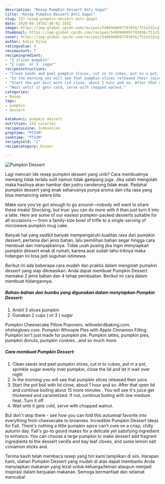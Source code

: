 ```yaml
---
description: "Resep Pumpkin Dessert Anti Gagal"
title: "Resep Pumpkin Dessert Anti Gagal"
slug: 127-resep-pumpkin-dessert-anti-gagal
date: 2020-09-14T02:46:02.355Z
image: https://img-global.cpcdn.com/recipes/5490948097703936/751x532cq70/pumpkin-dessert-recipe-main-photo.jpg
thumbnail: https://img-global.cpcdn.com/recipes/5490948097703936/751x532cq70/pumpkin-dessert-recipe-main-photo.jpg
cover: https://img-global.cpcdn.com/recipes/5490948097703936/751x532cq70/pumpkin-dessert-recipe-main-photo.jpg
author: Katie Riley
ratingvalue: 4
reviewcount: 7
recipeingredient:
- "3 slices pumpkin"
- "2 cups  or 3  sugar"
recipeinstructions:
- "Clean seeds and peel pumpkin slices, cut in to cubes, put in a pot, sprinkle sugar evenly over pumpkin, close the lid and let it wait over night"
- "In the morning you will see that pumpkin slices released their juice."
- "Start the pot boil with lid close, about 1 hour and so. After that open lid and continue boiling about 15 more minutes . You will see it&#39;s juice get thickened and caramelized. If not, continue boiling with low medium heat. Turn it off ."
- "Wait until it gets cold, serve with chopped walnut."
categories:
- Resep
tags:
- pumpkin
- dessert

katakunci: pumpkin dessert 
nutrition: 152 calories
recipecuisine: Indonesian
preptime: "PT25M"
cooktime: "PT52M"
recipeyield: "2"
recipecategory: Dinner

---
```



![Pumpkin Dessert](https://img-global.cpcdn.com/recipes/5490948097703936/751x532cq70/pumpkin-dessert-recipe-main-photo.jpg)

Lagi mencari ide resep pumpkin dessert yang unik? Cara membuatnya memang tidak terlalu sulit namun tidak gampang juga. Jika salah mengolah maka hasilnya akan hambar dan justru cenderung tidak enak. Padahal pumpkin dessert yang enak seharusnya punya aroma dan cita rasa yang bisa memancing selera kita.

Make sure you&#39;ve got enough to go around—nobody will want to share these treats! Shocking, but true: you can do more with it than just turn it into a latte. Here are some of our easiest pumpkin-packed desserts suitable for all occasions — from a family-size bowl of trifle to a single-serving of microwave pumpkin mug cake.

Banyak hal yang sedikit banyak mempengaruhi kualitas rasa dari pumpkin dessert, pertama dari jenis bahan, lalu pemilihan bahan segar hingga cara membuat dan menyajikannya. Tidak usah pusing jika ingin menyiapkan pumpkin dessert enak di rumah, karena asal sudah tahu triknya maka hidangan ini bisa jadi suguhan istimewa.


Berikut ini ada beberapa cara mudah dan praktis dalam mengolah pumpkin dessert yang siap dikreasikan. Anda dapat membuat Pumpkin Dessert memakai 2 jenis bahan dan 4 tahap pembuatan. Berikut ini cara dalam membuat hidangannya.

<!--inarticleads1-->

##### Bahan-bahan dan bumbu yang digunakan dalam menyiapkan Pumpkin Dessert:

1. Ambil 3 slices pumpkin
1. Gunakan 2 cups ( or 3 ) sugar


Pumpkin Cheesecake Pillow Popovers. willowbirdbaking.com. ohsheglows.com. Pumpkin Whoopie Pies with Apple Cinnamon Filling. Pumpkin isn&#39;t just made for pumpkin pie. Pumpkin lattes, pumpkin pies, pumpkin donuts, pumpkin cookies…and so much more. 

<!--inarticleads2-->

##### Cara membuat Pumpkin Dessert:

1. Clean seeds and peel pumpkin slices, cut in to cubes, put in a pot, sprinkle sugar evenly over pumpkin, close the lid and let it wait over night
1. In the morning you will see that pumpkin slices released their juice.
1. Start the pot boil with lid close, about 1 hour and so. After that open lid and continue boiling about 15 more minutes . You will see it&#39;s juice get thickened and caramelized. If not, continue boiling with low medium heat. Turn it off .
1. Wait until it gets cold, serve with chopped walnut.


But don&#39;t stop there - see how you can fold this autumnal favorite into everything from cheesecake to brownies. Incredible Pumpkin Dessert Ideas for Fall. There&#39;s nothing a little pumpkin spice can&#39;t cure on a crisp, chilly autumn day. Fall&#39;s go-to gourd makes for a delicate yet satisfying ingredient to enhance. You can choose a large pumpkin to make dessert add fragrant ingredients to the dessert vanilla and bay leaf cloves, and some lemon salt cinnamon sticks and. 

Terima kasih telah membaca resep yang tim kami tampilkan di sini. Harapan kami, olahan Pumpkin Dessert yang mudah di atas dapat membantu Anda menyiapkan makanan yang lezat untuk keluarga/teman ataupun menjadi inspirasi dalam berjualan makanan. Semoga bermanfaat dan selamat mencoba!
